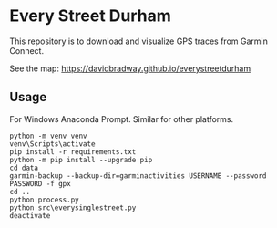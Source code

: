 # Every Street Durham

This repository is to download and visualize GPS traces from Garmin Connect.

See the map: https://davidbradway.github.io/everystreetdurham

## Usage

For Windows Anaconda Prompt. Similar for other platforms.
```
python -m venv venv
venv\Scripts\activate
pip install -r requirements.txt
python -m pip install --upgrade pip
cd data
garmin-backup --backup-dir=garminactivities USERNAME --password PASSWORD -f gpx
cd ..
python process.py
python src\everysinglestreet.py
deactivate
```
